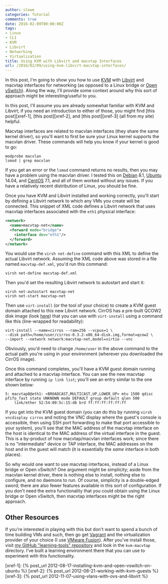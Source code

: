 ```yaml
---
author: slowe
categories: Tutorial
comments: true
date: 2016-02-09T00:00:00Z
tags:
- Linux
- CLI
- KVM
- Libvirt
- Networking
- Virtualization
title: Using KVM with Libvirt and macvtap Interfaces
url: /2016/02/09/using-kvm-libvirt-macvtap-interfaces/
---
```


In this post, I'm going to show you how to use [KVM][link-1] with [Libvirt][link-2] and macvtap interfaces for networking (as opposed to a Linux bridge or [Open vSwitch][link-3]). Along the way, I'll provide some context around why this sort of approach might be interesting/useful to you.

In this post, I'll assume you are already somewhat familiar with KVM and Libvirt; if you need an introduction to either of those, you might find [this post][xref-1], [this post][xref-2], and [this post][xref-3] (all from my site) helpful.

Macvtap interfaces are related to macvlan interfaces (they share the same kernel driver), so you'll want to first be sure your Linux kernel supports the macvlan driver. These commands will help you know if your kernel is good to go:

    modprobe macvlan
    lsmod | grep macvlan

If you get an error or the `lsmod` command returns no results, then you may have a problem using the macvlan driver. I tested this on [Debian][link-8] 8.1, [Ubuntu][link-9] 14.04, and [CentOS][link-10] 7.1, and all of them worked without any issues. If you have a relatively recent distribution of Linux, you should be fine.

Once you have KVM and Libvirt installed and working correctly, you'll start by defining a Libvirt network to which any VMs you create will be connected. This snippet of XML code defines a Libvirt network that uses macvtap interfaces associated with the `eth1` physical interface:

``` xml
<network>
  <name>macvtap-net</name>
  <forward mode="bridge">
    <interface dev="eth1"/>
  </forward>
</network>
```

You would use the `virsh net-define` command with this XML to define the actual Libvirt network. Assuming the XML code above was stored in a file named `macvtap-def.xml`, you'd run this command:

    virsh net-define macvtap-def.xml

Then you'd set the resulting Libvirt network to autostart and start it:

    virsh net-autostart macvtap-net
    virsh net-start macvtap-net

Then use `virt-install` (or the tool of your choice) to create a KVM guest domain attached to this new Libvirt network. CirrOS has a pre-built QCOW2 disk image (look [here][link-4]) that you can use with `virt-install` using a command like this (line-wrapped for readability):

    virt-install --name=cirros --ram=256 --vcpus=1 \
    --disk path=/home/user/cirros-0.3.2-x86_64-disk.img,format=qcow2 \
    --import --network network:macvtap-net,model=virtio --vnc

Obviously, you'd need to change `/home/user` in the above command to the actual path you're using in your environment (wherever you downloaded the CirrOS image).

Once this command completes, you'll have a KVM guest domain running and attached to a macvtap interface. You can see the new macvtap interface by running `ip link list`; you'll see an entry similar to the one shown below:

```
5: macvtap0@eth1: <BROADCAST,MULTICAST,UP,LOWER_UP> mtu 1500 qdisc pfifo_fast state UNKNOWN mode DEFAULT group default qlen 500
    link/ether 52:54:00:5c:15:d6 brd ff:ff:ff:ff:ff:ff
```

If you get into the KVM guest domain (you can do this by running `virsh vncdisplay cirros` and noting the VNC display where the guest's console is accessible, then using SSH port forwarding to make that port accessible to your system), you'll see that the MAC address of the macvtap interface on the host is identical to the MAC address of the virtual interface in the guest. This is a by-product of how macvtap/macvlan interfaces work; since there is no "intermediate" device or TAP interface, the MAC addresses on the host and in the guest will match (it is essentially the _same_ interface in both places).

So why would one want to use macvtap interfaces, instead of a Linux bridge or Open vSwitch? One argument might be simplicity; aside from the macvlan kernel driver, there is nothing else to install, nothing else to configure, and no daemons to run. Of course, simplicity is a double-edged sword; there are also fewer features available in this sort of configuration. If you don't need the extra functionality that you could obtain using the Linux bridge or Open vSwitch, then macvtap interfaces might be the right approach.

## Other Resources

If you're interested in playing with this but don't want to spend a bunch of time building VMs and such, then go get [Vagrant][link-5] and the virtualization provider of your choice (I use [VMware Fusion][link-7]). After you've install those, visit [my GitHub "learning-tools" repository][link-6] and look in the `kvm-macvtap` directory. I've built a learning environment there that you can use to experiment with this functionality.



[link-1]: http://www.linux-kvm.org/page/Main_Page
[link-2]: http://libvirt.org/
[link-3]: http://openvswitch.org/
[link-4]: http://download.cirros-cloud.net/0.3.2/
[link-5]: http://www.vagrantup.com/
[link-6]: https://github.com/lowescott/learning-tools
[link-7]: http://www.vmware.com/products/fusion/
[link-8]: https://www.debian.org/
[link-9]: http://www.ubuntu.com/
[link-10]: https://www.centos.org/
[xref-1]: {% post_url 2012-08-17-installing-kvm-and-open-vswitch-on-ubuntu %}
[xref-2]: {% post_url 2012-08-21-working-with-kvm-guests %}
[xref-3]: {% post_url 2012-11-07-using-vlans-with-ovs-and-libvirt %}
